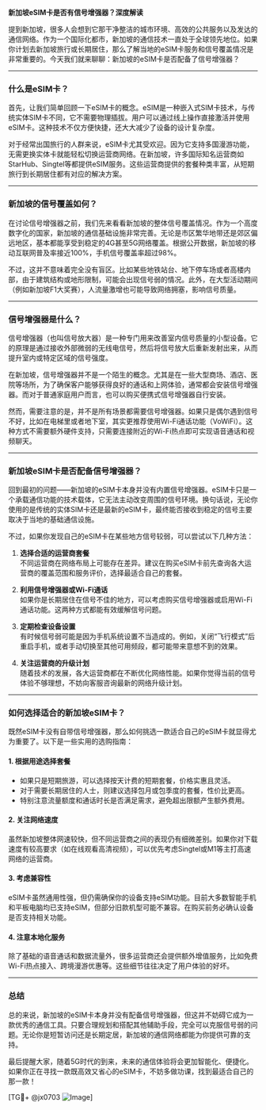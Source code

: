 **新加坡eSIM卡是否有信号增强器？深度解读**

提到新加坡，很多人会想到它那干净整洁的城市环境、高效的公共服务以及发达的通信网络。作为一个国际化都市，新加坡的通信技术一直处于全球领先地位。如果你计划去新加坡旅行或长期居住，那么了解当地的eSIM卡服务和信号覆盖情况是非常重要的。今天我们就来聊聊：新加坡的eSIM卡是否配备了信号增强器？

---

### **什么是eSIM卡？**

首先，让我们简单回顾一下eSIM卡的概念。eSIM是一种嵌入式SIM卡技术，与传统实体SIM卡不同，它不需要物理插拔。用户可以通过线上操作直接激活并使用eSIM卡。这种技术不仅方便快捷，还大大减少了设备的设计复杂度。

对于经常出国旅行的人群来说，eSIM卡尤其受欢迎。因为它支持多国漫游功能，无需更换实体卡就能轻松切换运营商网络。在新加坡，许多国际知名运营商如StarHub、Singtel等都提供eSIM服务。这些运营商提供的套餐种类丰富，从短期旅行到长期居住都有对应的解决方案。

---

### **新加坡的信号覆盖如何？**

在讨论信号增强器之前，我们先来看看新加坡的整体信号覆盖情况。作为一个高度数字化的国家，新加坡的通信基础设施非常完善。无论是市区繁华地带还是郊区偏远地区，基本都能享受到稳定的4G甚至5G网络覆盖。根据公开数据，新加坡的移动互联网普及率接近100%，手机信号覆盖率超过98%。

不过，这并不意味着完全没有盲区。比如某些地铁站台、地下停车场或者高楼内部，由于建筑结构或地形限制，可能会出现信号弱的情况。此外，在大型活动期间（例如新加坡F1大奖赛），人流量激增也可能导致网络拥塞，影响信号质量。

---

### **信号增强器是什么？**

信号增强器（也叫信号放大器）是一种专门用来改善室内信号质量的小型设备。它的原理是通过接收外部微弱的无线电信号，然后将信号放大后重新发射出来，从而提升室内或特定区域的信号强度。

在新加坡，信号增强器并不是一个陌生的概念。尤其是在一些大型商场、酒店、医院等场所，为了确保客户能够获得良好的通话和上网体验，通常都会安装信号增强器。而对于普通家庭用户而言，也可以购买便携式信号增强器自行安装。

然而，需要注意的是，并不是所有场景都需要信号增强器。如果只是偶尔遇到信号不好，比如在电梯里或者地下室，其实更推荐使用Wi-Fi通话功能（VoWiFi）。这种方式不需要额外硬件支持，只需要连接附近的Wi-Fi热点即可实现语音通话和视频聊天。

---

### **新加坡eSIM卡是否配备信号增强器？**

回到最初的问题——新加坡的eSIM卡本身并没有内置信号增强器。eSIM卡只是一个承载通信功能的技术载体，它无法主动改变周围的信号环境。换句话说，无论你使用的是传统的实体SIM卡还是最新的eSIM卡，最终能否接收到稳定的信号主要取决于当地的基础通信设施。

不过，如果你发现自己的eSIM卡在某些地方信号较弱，可以尝试以下几种方法：

1. **选择合适的运营商套餐**  
   不同运营商在网络布局上可能存在差异。建议在购买eSIM卡前先查询各大运营商的覆盖范围和服务评价，选择最适合自己的套餐。

2. **利用信号增强器或Wi-Fi通话**  
   如果你是长期居住在信号不佳的地方，可以考虑购买信号增强器或启用Wi-Fi通话功能。这两种方式都能有效缓解信号问题。

3. **定期检查设备设置**  
   有时候信号弱可能是因为手机系统设置不当造成的。例如，关闭“飞行模式”后重启手机，或者手动切换至其他可用频段，都可能带来意想不到的效果。

4. **关注运营商的升级计划**  
   随着技术的发展，各大运营商都在不断优化网络性能。如果你觉得当前的信号体验不够理想，不妨向客服咨询最新的网络升级计划。

---

### **如何选择适合的新加坡eSIM卡？**

既然eSIM卡没有自带信号增强器，那么如何挑选一款适合自己的eSIM卡就显得尤为重要了。以下是一些实用的选购指南：

#### **1. 根据用途选择套餐**
- 如果只是短期旅游，可以选择按天计费的短期套餐，价格实惠且灵活。
- 对于需要长期居住的人士，则建议选择包月或包季度的套餐，性价比更高。
- 特别注意流量额度和通话时长是否满足需求，避免超出限额产生额外费用。

#### **2. 关注网络速度**
虽然新加坡整体网速较快，但不同运营商之间的表现仍有细微差别。如果你对下载速度有较高要求（如在线观看高清视频），可以优先考虑Singtel或M1等主打高速网络的运营商。

#### **3. 考虑兼容性**
eSIM卡虽然通用性强，但仍需确保你的设备支持eSIM功能。目前大多数智能手机和平板电脑均已支持eSIM，但部分旧款机型可能不兼容。在购买前务必确认设备是否支持相关功能。

#### **4. 注意本地化服务**
除了基础的语音通话和数据流量外，很多运营商还会提供额外增值服务，比如免费Wi-Fi热点接入、跨境漫游优惠等。这些细节往往决定了用户体验的好坏。

---

### **总结**

总的来说，新加坡的eSIM卡本身并没有配备信号增强器，但这并不妨碍它成为一款优秀的通信工具。只要合理规划和搭配其他辅助手段，完全可以克服信号弱的问题。无论你是短暂访问还是长期定居，新加坡的通信网络都能为你提供可靠的支持。

最后提醒大家，随着5G时代的到来，未来的通信体验将会更加智能化、便捷化。如果你正在寻找一款既高效又省心的eSIM卡，不妨多做功课，找到最适合自己的那一款！

[TG💪+ @jx0703 ![Image](https://github.com/user-attachments/assets/dbca1d08-cadb-493c-b0ec-ad6f7a83f270)]